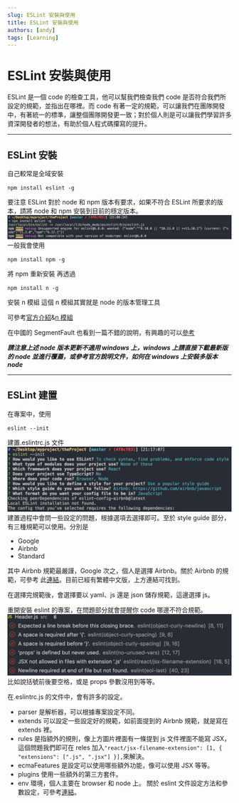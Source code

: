 ```yaml
---
slug: ESLint 安裝與使用
title: ESLint 安裝與使用
authors: [andy]
tags: [Learning]
---
```


# ESLint 安裝與使用

ESLint 是一個 code 的檢查工具，他可以幫我們檢查我們 code 是否符合我們所設定的規範，並指出在哪裡。而 code 有著一定的規範，可以讓我們在團隊開發中，有著統一的標準，讓整個團隊開發更一致；對於個人則是可以讓我們學習許多資深開發者的想法，有助於個人程式碼攥寫的提升。

---

## ESLint 安裝

自己較常是全域安裝

```
npm install eslint -g
```

要注意 ESLint 對於 node 和 npm 版本有要求，如果不符合 ESLint 所要求的版本，請將 node 和 npm 安裝到目前的穩定版本。
![asset_img](2.png)
一般我會使用

```
npm install npm -g
```

將 npm 重新安裝
再透過

```
npm install n -g
```

安裝 n 模組
這個 n 模組其實就是 node 的版本管理工具

可參考[官方介紹](https://docs.npmjs.com/downloading-and-installing-node-js-and-npm#osx-or-linux-node-version-managers)&[n 模組](https://github.com/tj/n)

在中國的 SegmentFault 也看到一篇不錯的說明，有興趣的可以[參考](https://segmentfault.com/a/1190000016956077)

<b><i>請注意上述 node 版本更新不適用 windows 上，windows 上請直接下載最新版的 node 並進行覆蓋，或參考官方說明文件，如何在 windows 上安裝多版本 node</i></b>

---

## ESLint 建置

在專案中，使用

```
eslint --init
```

建置.eslintrc.js 文件
![asset_img](1.png)
建置過程中會問一些設定的問題，根據選項去選擇即可。至於 style guide 部分，有三種規範可以使用。分別是

- Google
- Airbnb
- Standard

其中 Airbnb 規範最嚴謹，Google 次之，個人是選擇 Airbnb。關於 Airbnb 的規範，可參考
此[連結](https://github.com/airbnb/javascript)。目前已經有繁體中文版，上方連結可找到。

在選擇完規範後，會選擇要以 yaml、js 還是 json 儲存規範，這邊選擇 js。

重開安裝 eslint 的專案，在問題部分就會提醒你 code 哪邊不符合規範。
![asset_img](3.png)
比如說括號前後要空格，或是 props 參數沒用到等等。

在.eslintrc.js 的文件中，會有許多的設定。

- parser 是解析器，可以根據專案設定不同。
- extends 可以設定一些設定好的規範，如前面提到的 Airbnb 規範，就是寫在 extends 裡。
- rules 是指額外的規則，像上方圖片裡面有一條提到 js 文件裡面不能寫 JSX，這個問題我們即可在 reles 加入`"react/jsx-filename-extension": [1, { "extensions": [".js", ".jsx"] }],`來解決。
- ecmaFeatures 是設定可以使用哪些額外功能，像可以使用 JSX 等等。
- plugins 使用一些額外的第三方套件。
- env 環境，個人主要在 browser 和 node 上。
  關於 eslint 文件設定方法和參數設定，可參考[連結](https://eslint.org/docs/user-guide/configuring)。
